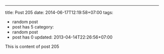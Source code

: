 ---
title: Post 205
date: 2014-06-17T12:19:58+07:00
tags:
  - random post
  - post has 5
category:
  - random post
  - post has 0
updated: 2013-04-14T22:26:56+07:00

This is content of post 205